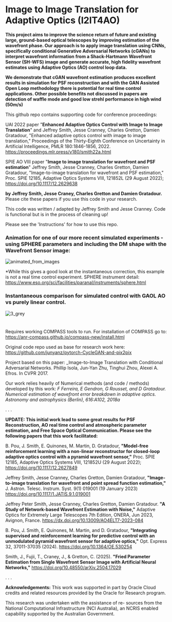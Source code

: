 # Image to Image Translation for Adaptive Optics (I2IT4AO) 

**This project aims to improve the science return of future and existing large, ground-based optical telescopes by improving estimation of the wavefront phase. Our approach is to apply image translation using CNNs, specifically conditional Generative Adversarial Networks (cGANs) to interpret wavefront information from a Shack-Hartmann Wavefront Sensor (SH-WFS) image and generate accurate, high fidelity wavefront estimates using Adaptive Optics (AO) control loop data.**

**We demonstrate that cGAN wavefront estimation produces excellent results in simulation for PSF reconstruction and with the GAN Assisted Open Loop methodology there is potential for real time control applications. Other possible benefits not discussed in papers are detection of waffle mode and good low strehl performance in high wind (50m/s)**

This github repo contains supporting code for conference proceedings:

UAI 2022 paper "**Enhanced Adaptive Optics Control with Image to Image Translation**"  and
Jeffrey Smith, Jesse Cranney, Charles Gretton, Damien Gratadour, "Enhanced adaptive optics control with image to image translation," Proceedings of the Thirty-Eighth Conference on Uncertainty in Artificial Intelligence, PMLR 180:1846-1856, 2022. https://proceedings.mlr.press/v180/smith22a.html


SPIE AO VIII paper "**Image to image translation for wavefront and PSF estimation**" 
Jeffrey Smith, Jesse Cranney, Charles Gretton, Damien Gratadour, "Image-to-image translation for wavefront and PSF estimation," Proc. SPIE 12185, Adaptive Optics Systems VIII, 121852L (29 August 2022); https://doi.org/10.1117/12.2629638

**by Jeffrey Smith, Jesse Craney, Charles Gretton and Damien Gratadour.**
Please cite these papers if you use this code in your research.

This code was written / adapted by Jeffrey Smith and Jesse Cranney.
Code is functional but is in the process of cleaning up!

Please see the 'Instructions' for how to use this repo.

### Animation for one of our more recent simulated experiments - using SPHERE parameters and including the DM shape with the Wavefront Sensor image:

![animated_from_images](https://user-images.githubusercontent.com/104841506/178396080-5f5ce8a9-7679-4fd3-bc94-da9fc105f0b3.gif)

*While this gives a good look at the instantaneous correction, this example is not a real time control experiment. SPHERE instrument detail: https://www.eso.org/sci/facilities/paranal/instruments/sphere.html

### Instantaneous comparison for simulated control with GAOL AO vs purely linear control. 

![3_grey](https://user-images.githubusercontent.com/104841506/178396370-af214a9c-bc33-473a-9e19-29a86c257d73.png)

#
#
#

Requires working COMPASS tools to run. For installation of COMPASS go to:
https://anr-compass.github.io/compass-new/install.html

Original code repo used as base for research work here:
https://github.com/junyanz/pytorch-CycleGAN-and-pix2pix

Project based on this paper:
_Image-to-Image Translation with Conditional Adversarial Networks.
Phillip Isola, Jun-Yan Zhu, Tinghui Zhou, Alexei A. Efros. In CVPR 2017.

Our work relies heavily of Numerical methods (and code / methods) developed by this work:
_F Ferreira, E Gendron, G Rousset, and D Gratadour. Numerical estimation of wavefront error breakdown in adaptive optics. 
Astronomy and astrophysics (Berlin), 616:A102, 2018a_

.
.
.

**UPDATE: 
This initial work lead to some great results for PSF Reconstruction, AO real time control and atmospheric parameter estimation, and Free Space Optical Communication. Please see the following papers that this work facilitated:**

B. Pou, J. Smith, E. Quinones, M. Martin, D. Gratadour, **"Model-free reinforcement learning with a non-linear reconstructor for closed-loop adaptive optics control with a pyramid wavefront sensor,"** Proc. SPIE 12185, Adaptive Optics Systems VIII, 121852U (29 August 2022); https://doi.org/10.1117/12.2627849

Jeffrey Smith, Jesse Cranney, Charles Gretton, Damien Gratadour, **"Image-to-image translation for wavefront and point spread function estimation,"** J. Astron. Telesc. Instrum. Syst. 9(1) 019001 (19 January 2023) https://doi.org/10.1117/1.JATIS.9.1.019001

Jeffrey Peter Smith, Jesse Cranney, Charles Gretton, Damien Gratadour. **"A Study of Network-based Wavefront Estimation with Noise,"** Adaptive Optics for Extremely Large Telescopes 7th Edition, ONERA, Jun 2023, Avignon, France. https://dx.doi.org/10.13009/AO4ELT7-2023-084

B. Pou, J. Smith, E. Quinones, M. Martin, and D. Gratadour, **"Integrating supervised and reinforcement learning for predictive control with an unmodulated pyramid wavefront sensor for adaptive optics,"** Opt. Express 32, 37011-37035 (2024). https://doi.org/10.1364/OE.530254

Smith, J., Fujii, T., Craney, J., & Gretton, C. (2025). **"Fried Parameter Estimation from Single Wavefront Sensor Image with Artificial Neural Networks,"** https://doi.org/10.48550/arXiv.2504.17029

.
.
.

**Acknowledgements:**
This work was supported in part by Oracle Cloud credits
and related resources provided by the Oracle for Research
program.

This research was undertaken with the assistance of re-
sources from the National Computational Infrastructure
(NCI Australia), an NCRIS enabled capability supported by
the Australian Government.

